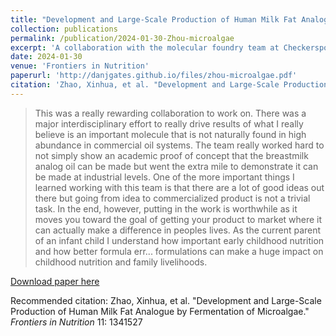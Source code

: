 ```yaml
---
title: "Development and Large-Scale Production of Human Milk Fat Analogue by Fermentation of Microalgae"
collection: publications
permalink: /publication/2024-01-30-Zhou-microalgae
excerpt: 'A collaboration with the molecular foundry team at Checkerspot Inc.'
date: 2024-01-30
venue: 'Frontiers in Nutrition'
paperurl: 'http://danjgates.github.io/files/zhou-microalgae.pdf'
citation: 'Zhao, Xinhua, et al. "Development and Large-Scale Production of Human Milk Fat Analogue by Fermentation of Microalgae." <i>Frontiers in Nutrition</i> 11: 1341527.'
---
```


>This was a really rewarding collaboration to work on.
There was a major interdisciplinary effort to really drive results of what I really believe is an important molecule that is not naturally found in high abundance in commercial oil systems.
The team really worked hard to not simply show an academic proof of concept that the breastmilk analog oil can be made but went the extra mile to demonstrate it can be made at industrial levels.
One of the more important things I learned working with this team is that there are a lot of good ideas out there but going from idea to commercialized product is not a trivial task.
In the end, however, putting in the work is worthwhile as it moves you toward the goal of getting your product to market where it can actually make a difference in peoples lives.
As the current parent of an infant child I understand how important early childhood nutrition and how better formula err... formulations can make a huge impact on childhood nutrition and family livelihoods.


[Download paper here](http://danjgates.github.io/files/zhou-microalgae.pdf)

Recommended citation: Zhao, Xinhua, et al. "Development and Large-Scale Production of Human Milk Fat Analogue by Fermentation of Microalgae." <i>Frontiers in Nutrition</i> 11: 1341527